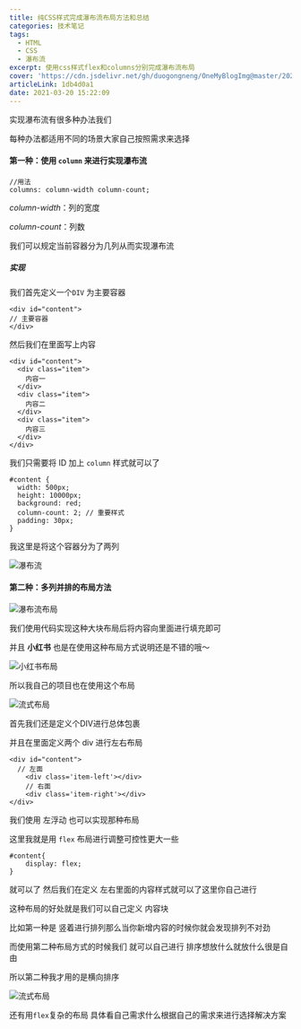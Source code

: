```yaml
---
title: 纯CSS样式完成瀑布流布局方法和总结
categories: 技术笔记
tags:
  - HTML
  - CSS
  - 瀑布流
excerpt: 使用css样式flex和columns分别完成瀑布流布局
cover: 'https://cdn.jsdelivr.net/gh/duogongneng/OneMyBlogImg@master/20210320151948.png'
articleLink: 1db4d0a1
date: 2021-03-20 15:22:09
---
```


实现瀑布流有很多种办法我们

每种办法都适用不同的场景大家自己按照需求来选择

#### 第一种：使用 `column` 来进行实现瀑布流

```
//用法
columns: column-width column-count;
```

*column-width*：列的宽度

*column-count*：列数

我们可以规定当前容器分为几列从而实现瀑布流

##### 实现

我们首先定义一个`DIV` 为主要容器

```
<div id="content">
// 主要容器
</div>
```

然后我们在里面写上内容

```
<div id="content">
  <div class="item">
  	内容一
  </div>
  <div class="item">
  	内容二
  </div>
  <div class="item">
  	内容三
  </div>
</div>
```

我们只需要将 ID 加上 `column` 样式就可以了

```
#content {
  width: 500px;
  height: 10000px;
  background: red;
  column-count: 2; // 重要样式
  padding: 30px;
}
```

我这里是将这个容器分为了两列

![瀑布流](https://cdn.jsdelivr.net/gh/duogongneng/OneMyBlogImg@master/chongxinpubuliubujudiyige.png)

#### 第二种：多列并排的布局方法

![瀑布流布局](https://cdn.jsdelivr.net/gh/duogongneng/OneMyBlogImg@master/paibuliedetupianyanshi.png)

我们使用代码实现这种大块布局后将内容向里面进行填充即可

并且 **小红书** 也是在使用这种布局方式说明还是不错的哦～

![小红书布局](https://cdn.jsdelivr.net/gh/duogongneng/OneMyBlogImg@master/xiaohongshubujufangshiyancha.png)

所以我自己的项目也在使用这个布局

![流式布局](https://cdn.jsdelivr.net/gh/duogongneng/OneMyBlogImg@master/xiaongappxiaochengxuliushibuju.png)

首先我们还是定义个DIV进行总体包裹

并且在里面定义两个 div 进行左右布局

```
<div id="content">
  // 左面
	<div class='item-left'></div>
	// 右面
	<div class='item-right'></div>
</div>
```

我们使用 左浮动 也可以实现那种布局

这里我就是用 `flex` 布局进行调整可控性更大一些

```
#content{
	display: flex;
}
```

就可以了 然后我们在定义 左右里面的内容样式就可以了这里你自己进行

这种布局的好处就是我们可以自己定义 内容块

比如第一种是 竖着进行排列那么当你新增内容的时候你就会发现排列不对劲 

而使用第二种布局方式的时候我们 就可以自己进行 排序想放什么就放什么很是自由

所以第二种我才用的是横向排序

![流式布局](https://cdn.jsdelivr.net/gh/duogongneng/OneMyBlogImg@master/neirongyanshihengxiangbujuk.png)

还有用`flex`复杂的布局 具体看自己需求什么根据自己的需求来进行选择解决方案



